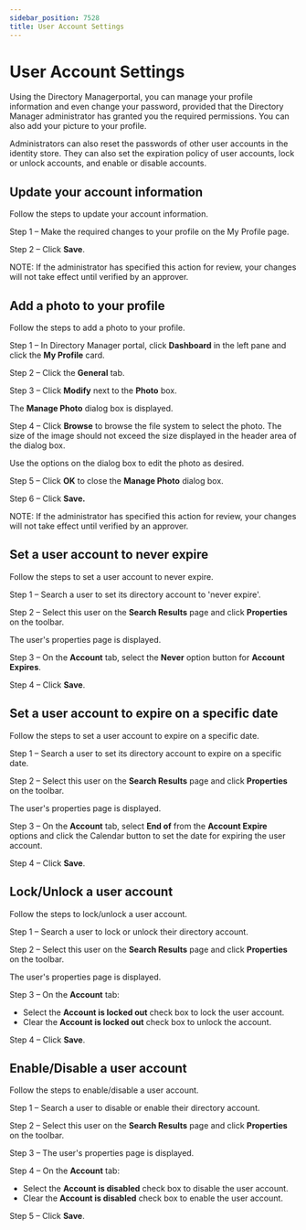 ```yaml
---
sidebar_position: 7528
title: User Account Settings
---
```


# User Account Settings

Using the Directory Managerportal, you can manage your profile information and even change your password, provided that the Directory Manager administrator has granted you the required permissions. You can also add your picture to your profile.

Administrators can also reset the passwords of other user accounts in the identity store. They can also set the expiration policy of user accounts, lock or unlock accounts, and enable or disable accounts.

## Update your account information

Follow the steps to update your account information.

Step 1 – Make the required changes to your profile on the My Profile page.

Step 2 – Click **Save**.

NOTE: If the administrator has specified this action for review, your changes will not take effect until verified by an approver.

## Add a photo to your profile

Follow the steps to add a photo to your profile.

Step 1 – In Directory Manager portal, click **Dashboard** in the left pane and click the **My Profile** card.

Step 2 – Click the **General** tab.

Step 3 – Click **Modify** next to the **Photo** box.

The **Manage Photo** dialog box is displayed.

Step 4 – Click **Browse** to browse the file system to select the photo. The size of the image should not exceed the size displayed in the header area of the dialog box.

Use the options on the dialog box to edit the photo as desired.

Step 5 – Click **OK** to close the **Manage Photo** dialog box.

Step 6 – Click **Save.**

NOTE: If the administrator has specified this action for review, your changes will not take effect until verified by an approver.

## Set a user account to never expire

Follow the steps to set a user account to never expire.

Step 1 – Search a user to set its directory account to 'never expire'.

Step 2 – Select this user on the **Search Results** page and click **Properties** on the toolbar.

The user's properties page is displayed.

Step 3 – On the **Account** tab, select the **Never** option button for **Account Expires**.

Step 4 – Click **Save**.

## Set a user account to expire on a specific date

Follow the steps to set a user account to expire on a specific date.

Step 1 – Search a user to set its directory account to expire on a specific date.

Step 2 – Select this user on the **Search Results** page and click **Properties** on the toolbar.

The user's properties page is displayed.

Step 3 – On the **Account** tab, select **End of** from the **Account Expire** options and click the Calendar button to set the date for expiring the user account.

Step 4 – Click **Save**.

## Lock/Unlock a user account

Follow the steps to lock/unlock a user account.

Step 1 – Search a user to lock or unlock their directory account.

Step 2 – Select this user on the **Search Results** page and click **Properties** on the toolbar.

The user's properties page is displayed.

Step 3 – On the **Account** tab:

* Select the **Account is locked out** check box to lock the user account.
* Clear the **Account is locked out** check box to unlock the account.

Step 4 – Click **Save**.

## Enable/Disable a user account

Follow the steps to enable/disable a user account.

Step 1 – Search a user to disable or enable their directory account.

Step 2 – Select this user on the **Search Results** page and click **Properties** on the toolbar.

Step 3 – The user's properties page is displayed.

Step 4 – On the **Account** tab:

* Select the **Account is disabled** check box to disable the user account.
* Clear the **Account is disabled** check box to enable the user account.

Step 5 – Click **Save**.